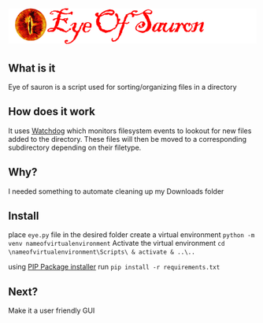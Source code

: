 # ![Eye of Sauron logo](https://github.com/playtunes100/Eye-of-sauron/blob/3762373b65b6a3956c26a11b5842bdc9469fdca8/eye%20of%20sauron%20logo.png)

## What is it
Eye of sauron is a script used for sorting/organizing files in a directory

## How does it work
It uses [Watchdog](https://pypi.org/project/watchdog/) which monitors filesystem events
to lookout for new files added to the directory.
These files will then be moved to a corresponding subdirectory depending on their filetype.

## Why?
I needed something to automate cleaning up my Downloads folder

## Install
place `eye.py` file in the desired folder
create a virtual environment
`python -m venv nameofvirtualenvironment`
Activate the virtual environment
`cd \nameofvirtualenvironment\Scripts\ & activate & ..\..`

using [PIP Package installer](https://pypi.org/project/pip/) run
`pip install -r requirements.txt`

## Next?
Make it a user friendly GUI 





